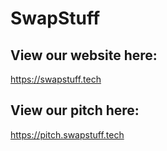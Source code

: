 # SwapStuff

## View our website here:
https://swapstuff.tech

## View our pitch here:
https://pitch.swapstuff.tech
